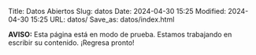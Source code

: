 Title: Datos Abiertos
Slug: datos
Date: 2024-04-30 15:25
Modified: 2024-04-30 15:25
URL: datos/
Save_as: datos/index.html

**AVISO:** Esta página está en modo de prueba. Estamos trabajando en escribir su contenido. ¡Regresa pronto!
